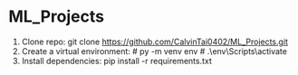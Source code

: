 # ML_Projects
1. Clone repo: git clone https://github.com/CalvinTai0402/ML_Projects.git
2. Create a virtual environment: # py -m venv env
                                 # .\env\Scripts\activate
3. Install dependencies: pip install -r requirements.txt